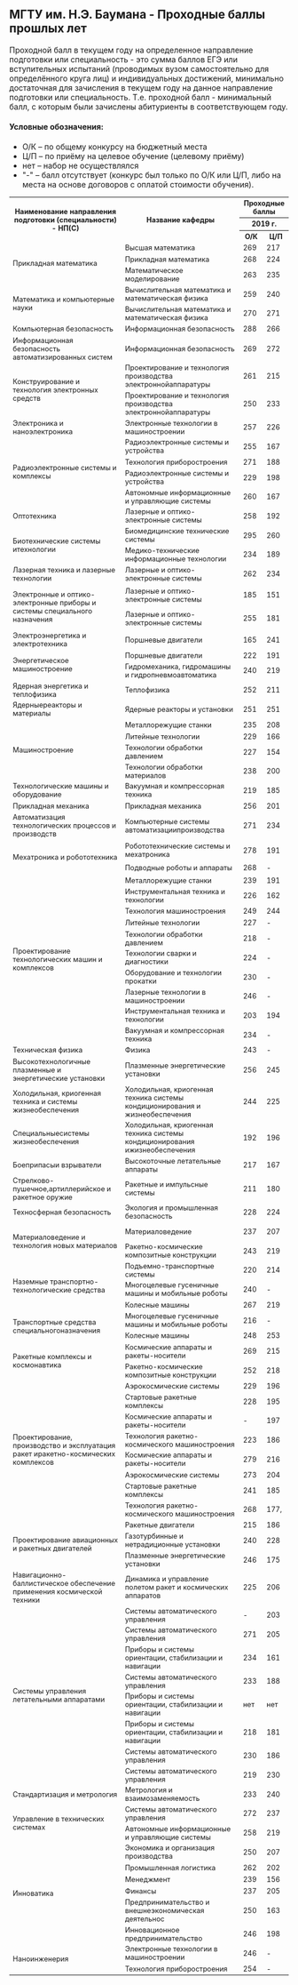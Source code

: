 ## МГТУ им. Н.Э. Баумана - Проходные баллы прошлых лет
		
Проходной балл в текущем году на определенное направление подготовки или специальность - это сумма баллов ЕГЭ или вступительных испытаний (проводимых вузом самостоятельно для определённого круга лиц) и индивидуальных достижений, минимально достаточная для зачисления в текущем году на данное направление подготовки или специальность. Т.е. проходной балл - минимальный балл, с которым были зачислены абитуриенты в соответствующем году.

#### Условные обозначения:
- О/К – по общему конкурсу на бюджетный места
- Ц/П – по приёму на целевое обучение (целевому приёму)
- нет – набор не осуществлялся
- "-" – балл отсутствует (конкурс был только по О/К или Ц/П, либо на места на основе договоров с оплатой стоимости обучения).

<table class="table" style="font-size:.9em">
<tbody>
<tr height="34">
<th rowspan="3">Наименование направления подготовки (специальности) - НП(С)</th>
<th rowspan="3">Название кафедры</th>
<th colspan="2">Проходные баллы</th>
</tr>

<tr height="21">
<th colspan="2">2019 г.</th>
</tr>

<tr height="21">
<th>О/К</th>
<th>Ц/П</th>
</tr>

<tr height="21">
<td rowspan="3">Прикладная математика</td>
<td>Высшая математика</td>
<td>269</td>
<td>217</td>

<tr height="21">
<td>Прикладная математика</td>
<td>268</td>
<td>224</td>
</tr>

<tr height="21">
<td>Математическое моделирование</td>
<td>263</td>
<td>235</td>
</tr>

<tr height="21">
<td rowspan="2" height="42">Математика и компьютерные науки</td>
<td>Вычислительная математика и математическая физика</td>
<td>259</td>
<td>240</td>
</tr>

<tr height="21">
<td>Вычислительная математика и математическая физика</td>
<td>270</td>
<td>271</td>
</tr>

<tr height="21">
<td height="21">Компьютерная безопасность</td>
<td>Информационная безопасность</td>
<td>288</td>
<td>266</td>
</tr>

<tr height="35">
<td height="35">Информационная безопасность автоматизированных систем</td>
<td>Информационная безопасность</td>
<td>269</td>
<td>272</td>
</tr>

<tr height="21">
<td rowspan="2" height="42">Конструирование и технология электронных средств</td>
<td>Проектирование и технология производства электроннойаппаратуры</td>
<td>261</td>
<td>215</td>

<tr height="21">
<td>Проектирование и технология производства электроннойаппаратуры</td>
<td>250</td>
<td>233</td>

<tr height="21">
<td height="21">Электроника и наноэлектроника</td>
<td>Электронные технологии в машиностроении</td>
<td>257</td>
<td>226</td>

<tr height="21">
<td rowspan="4" height="63">Радиоэлектронные системы и комплексы</td>
<td>Радиоэлектронные системы и устройства</td>
<td>255</td>
<td>167</td>

<tr height="21">
<td>Технология приборостроения</td>
<td>271</td>
<td>188</td>

<tr height="21">
<td>Радиоэлектронные системы и устройства</td>
<td>229</td>
<td>198</td>

<tr height="21">
<td>Автономные информационные и управляющие системы</td>
<td>260</td>
<td>167</td>

<tr height="21">
<td height="21">Оптотехника</td>

<td>Лазерные и оптико-электронные системы</td>
<td>258</td>
<td>192</td>

<tr height="21">
<td rowspan="2" height="42">Биотехнические системы итехнологии</td>
<td>Биомедицинские технические системы</td>
<td>295</td>
<td>260</td>

<tr height="21">
<td>Медико-технические информационные технологии</td>
<td>234</td>
<td>189</td>

<tr height="21">
<td height="21">Лазерная техника и лазерные технологии</td>

<td>Лазерные и оптико-электронные системы</td>
<td>262</td>
<td>234</td>

<tr height="21">
<td rowspan="2" height="84">Электронные и оптико-электронные приборы и системы специального назначения</td>
<td>Лазерные и оптико-электронные системы</td>
<td>185</td>
<td>151</td>

<tr height="21">
<td>Лазерные и оптико-электронные системы</td>
<td>255</td>
<td>181</td>

<tr height="21">
<td height="21">Электроэнергетика и электротехника</td>

<td>Поршневые двигатели</td>
<td>165</td>
<td>241</td>

<tr height="21">
<td rowspan="2" height="42">Энергетическое машиностроение</td>
<td>Поршневые двигатели</td>
<td>222</td>
<td>191</td>

<tr height="21">
<td>Гидромеханика, гидромашины и гидропневмоавтоматика</td>
<td>240</td>
<td>219</td>

<tr height="21">
<td height="21">Ядерная энергетика и теплофизика</td>

<td>Теплофизика</td>
<td>252</td>
<td>211</td>

<tr height="21">
<td height="21">Ядерныереакторы и материалы</td>

<td>Ядерные реакторы и установки</td>
<td>251</td>
<td>251</td>

<tr height="21">
<td rowspan="4" height="84">Машиностроение</td>
<td>Металлорежущие станки</td>
<td>235</td>
<td>208</td>

<tr height="21">
<td>Литейные технологии</td>
<td>229</td>
<td>166</td>

<tr height="21">
<td>Технологии обработки давлением</td>
<td>227</td>
<td>154</td>

<tr height="21">
<td>Технологии обработки материалов</td>
<td>238</td>
<td>200</td>

<tr height="21">
<td height="21">Технологические машины и оборудование</td>

<td>Вакуумная и компрессорная техника</td>
<td>219</td>
<td>185</td>

<tr height="21">
<td height="21">Прикладная механика</td>

<td>Прикладная механика</td>
<td>256</td>
<td>201</td>

<tr height="35">
<td height="35">Автоматизация технологических процессов и производств</td>

<td>Компьютерные системы автоматизациипроизводства</td>
<td>271</td>
<td>234</td>

<tr height="21">
<td rowspan="2" height="63">Мехатроника и робототехника</td>
<td>Робототехнические системы и мехатроника</td>
<td>278</td>
<td>191</td>

<tr height="21">
<td>Подводные роботы и аппараты</td>
<td>268</td>
<td>-</td>

<tr height="21">
<td rowspan="10" height="231">Проектирование технологических машин и комплексов</td>
<td>Металлорежущие станки</td>
<td>239</td>
<td>191</td>

<tr height="21">
<td>Инструментальная техника и технологии</td>
<td>226</td>
<td>162</td>
</tr>

<tr height="21">
<td>Технология машиностроения</td>
<td>249</td>
<td>244</td>

<tr height="21">
<td>Литейные технологии</td>
<td>227</td>
<td>-</td>

<tr height="21">
<td>Технологии обработки давлением</td>
<td>218</td>
<td>-</td>

<tr height="21">
<td>Технологии сварки и диагностики</td>
<td>224</td>
<td>-</td>

<tr height="21">
<td>Оборудование и технологии прокатки</td>
<td>230</td>
<td>-</td>

<tr height="21">
<td>Лазерные технологии в машиностроении</td>
<td>246</td>
<td>-</td>

<tr height="21">
<td>Инструментальная техника и технологии</td>
<td>203</td>
<td>194</td>

<tr height="21">
<td>Вакуумная и компрессорная техника</td>
<td>234</td>
<td>-</td>

<tr height="21">
<td height="21">Техническая физика</td>

<td>Физика</td>
<td>243</td>
<td>-</td>

<tr height="35">
<td height="35">Высокотехнологичные плазменные и энергетические установки</td>

<td>Плазменные энергетические установки</td>
<td>256</td>
<td>245</td>

<tr height="35">
<td height="35">Холодильная, криогенная техника и системы жизнеобеспечения</td>

<td>Холодильная, криогенная техника системы кондиционирования и жизнеобеспечения</td>
<td>244</td>
<td>225</td>

<tr height="21">
<td height="21">Специальныесистемы жизнеобеспечения</td>

<td>Холодильная, криогенная техника системы кондиционирования ижизнеобеспечения</td>
<td>192</td>
<td>196</td>

<tr height="21">
<td height="21">Боеприпасыи взрыватели</td>

<td>Высокоточные летательные аппараты</td>
<td>217</td>
<td>167</td>

<tr height="35">
<td height="35">Стрелково-пушечное,артиллерийское и ракетное оружие</td>

<td>Ракетные и импульсные системы</td>
<td>211</td>
<td>180</td>

<tr height="21">
<td height="21">Техносферная безопасность</td>

<td>Экология и промышленная безопасность</td>
<td>228</td>
<td>224</td>

<tr height="35">
<td rowspan="2" height="35">Материаловедение и технология новых материалов</td>
<td>Материаловедение</td>
<td>237</td>
<td>207</td>

<tr>
<td>Ракетно-космические композитные конструкции</td>
<td>243</td>
<td>219</td>

<tr height="21">
<td rowspan="3" height="42">Наземные транспортно-технологические средства</td>
<td>Подъемно-транспортные системы</td>
<td>220</td>
<td>214</td>

<tr height="21">
<td>Многоцелевые гусеничные машины и мобильные роботы</td>
<td>240</td>
<td>-</td>

<tr height="21">
<td>Колесные машины</td>
<td>267</td>
<td>219</td>

<tr height="21">
<td rowspan="2" height="42">Транспортные средства специальногоназначения</td>
<td>Многоцелевые гусеничные машины и мобильные роботы</td>
<td>216</td>
<td>-</td>

<tr height="21">
<td>Колесные машины</td>
<td>248</td>
<td>253</td>

<tr height="21">
<td rowspan="2">Ракетные комплексы и космонавтика</td>
<td>Космические аппараты и ракеты-носители</td>
<td>269</td>
<td>215</td>

<tr height="21">
<td>Ракетно-космические композитные конструкции</td>
<td>252</td>
<td>218</td>

<tr height="21">
<td rowspan="8" height="189">Проектирование, производство и эксплуатация ракет иракетно-космических комплексов</td>
<td>Аэрокосмические системы</td>
<td>229</td>
<td>196</td>

<tr height="21">
<td>Стартовые ракетные комплексы</td>
<td>228</td>
<td>195</td>

<tr height="21">
<td>Космические аппараты и ракеты-носители</td>
<td>-</td>
<td>197</td>

<tr height="21">
<td>Технология ракетно-космического машиностроения</td>
<td>223</td>
<td>186</td>

<tr height="21">
<td>Космические аппараты и ракеты-носители</td>
<td>279</td>
<td>216</td>

<tr height="21">
<td>Аэрокосмические системы</td>
<td>273</td>
<td>204</td>

<tr height="21">
<td>Стартовые ракетные комплексы</td>
<td>241</td>
<td>185</td>

<tr height="21">
<td>Технология ракетно-космического машиностроения</td>
<td>268</td>
<td>177,</td>

<tr height="21">
<td rowspan="3" height="84">Проектирование авиационных и ракетных двигателей</td>
<td>Ракетные двигатели</td>
<td>215</td>
<td>186</td>

<tr height="21">
<td>Газотурбинные и нетрадиционные установки</td>
<td>240</td>
<td>228</td>

<tr height="21">
<td>Плазменные энергетические установки</td>
<td>246</td>
<td>175</td>

<tr height="52">
<td height="52">Навигационно-баллистическое обеспечение применения космической техники</td>
<td>Динамика и управление полетом ракет и космических аппаратов</td>
<td>225</td>
<td>206</td>

<tr height="21">
<td rowspan="8" height="147">Системы управления летательными аппаратами</td>
<td>Системы автоматического управления</td>
<td>-</td>
<td>203</td>

<tr height="21">
<td>Системы автоматического управления</td>
<td>271</td>
<td>205</td>

<tr height="21">
<td>Приборы и системы ориентации, стабилизации и навигации</td>
<td>234</td>
<td>161</td>

<tr height="21">
<td>Системы автоматического управления</td>
<td>233</td>
<td>188</td>

<tr height="21">
<td>Приборы и системы ориентации, стабилизации и навигации</td>
<td>нет</td>
<td>нет</td>

<tr height="21">
<td>Приборы и системы ориентации, стабилизации и навигации</td>
<td>218</td>
<td>181</td>

<tr height="21">
<td>Системы автоматического управления</td>
<td>230</td>
<td>186</td>

<tr height="21">
<td>Системы автоматического управления</td>
<td>219</td>
<td>230</td>

<tr height="21">
<td height="21">Стандартизация и метрология</td>
<td>Метрология и взаимозаменяемость</td>
<td>233</td>
<td>240</td>

<tr height="21">
<td rowspan="2" height="21">Управление в технических системах</td>
<td>Системы автоматического управления</td>
<td>272</td>
<td>237</td>

<tr height="21">
<td>Автономные информационные и управляющие системы</td>
<td>258</td>
<td>219</td>

<tr height="21">
<td rowspan="6" height="126">Инноватика</td>
<td>Экономика и организация производства</td>
<td>250</td>
<td>207</td>

<tr height="21">
<td>Промышленная логистика</td>
<td>262</td>
<td>202</td>

<tr height="21">
<td>Менеджмент</td>
<td>239</td>
<td>156</td>

<tr height="21">
<td>Финансы</td>
<td>237</td>
<td>205</td>

<tr height="21">
<td>Предпринимательство и внешнеэкономическая деятельнос</td>
<td>250</td>
<td>163</td>

<tr height="21">
<td>Инновационное предпринимательство</td>
<td>246</td>
<td>198</td>

<tr height="21">
<td rowspan="2" height="42">Наноинженерия</td>
<td>Электронные технологии в машиностроении</td>
<td>246</td>
<td>-</td>

<tr height="21">
<td>Технология приборостроения</td>
<td>254</td>
<td>-</td>
</tbody>
</table>
